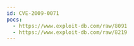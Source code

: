 ```yaml
---
id: CVE-2009-0071
pocs:
  - https://www.exploit-db.com/raw/8091
  - https://www.exploit-db.com/raw/8219
---
```

